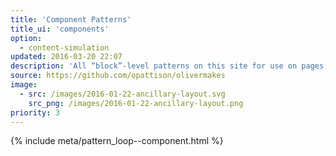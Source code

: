 ```yaml
---
title: 'Component Patterns'
title_ui: 'components'
option:
  - content-simulation
updated: 2016-03-20 22:07
description: 'All “block”-level patterns on this site for use on pages, such as images and text blocks.'
source: https://github.com/opattison/olivermakes
image:
  - src: /images/2016-01-22-ancillary-layout.svg
    src_png: /images/2016-01-22-ancillary-layout.png
priority: 3
---
```


{% include meta/pattern_loop--component.html %}
